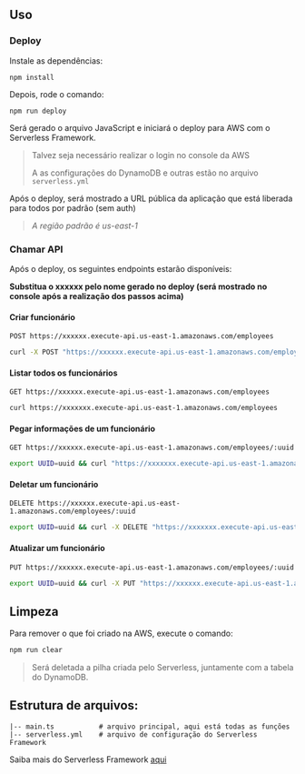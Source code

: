 ## Uso

### Deploy

Instale as dependências:

```
npm install
```

Depois, rode o comando:

```
npm run deploy
```

Será gerado o arquivo JavaScript e iniciará o deploy para AWS com o Serverless Framework.

> Talvez seja necessário realizar o login no console da AWS
> 
> A as configurações do DynamoDB e outras estão no arquivo `serverless.yml`

Após o deploy, será mostrado a URL pública da aplicação que está liberada para todos por padrão (sem auth)

> _A região padrão é us-east-1_

### Chamar API

Após o deploy, os seguintes endpoints estarão disponíveis:

__Substitua o xxxxxx pelo nome gerado no deploy (será mostrado no console após a realização dos passos acima)__

#### Criar funcionário

`POST https://xxxxxx.execute-api.us-east-1.amazonaws.com/employees`

```bash
curl -X POST "https://xxxxxx.execute-api.us-east-1.amazonaws.com/employees" -H "Content-Type: application/json" --data-raw '{"id": 1, "name": "Nome", "age": 0, "role": "admin"}'
```

#### Listar todos os funcionários

`GET https://xxxxxx.execute-api.us-east-1.amazonaws.com/employees`

```bash
curl https://xxxxxxx.execute-api.us-east-1.amazonaws.com/employees
```

#### Pegar informações de um funcionário

`GET https://xxxxxx.execute-api.us-east-1.amazonaws.com/employees/:uuid`

```bash
export UUID=uuid && curl "https://xxxxxxx.execute-api.us-east-1.amazonaws.com/employees/$UUID" && unset UUID
```

#### Deletar um funcionário

`DELETE https://xxxxxx.execute-api.us-east-1.amazonaws.com/employees/:uuid`

```bash
export UUID=uuid && curl -X DELETE "https://xxxxxxx.execute-api.us-east-1.amazonaws.com/employees/$UUID" && unset UUID
```

#### Atualizar um funcionário

`PUT https://xxxxxx.execute-api.us-east-1.amazonaws.com/employees/:uuid`

```bash
export UUID=uuid && curl -X PUT "https://xxxxxx.execute-api.us-east-1.amazonaws.com/employees/$UUID" -H 'Content-Type: application/json' --data-raw '{"id": 2, "name": "Nome2", "age": 1, "role": "admin2"}' && unset UUID
```

## Limpeza

Para remover o que foi criado na AWS, execute o comando:

```bash
npm run clear
```

> Será deletada a pilha criada pelo Serverless, juntamente com a tabela do DynamoDB.


## Estrutura de arquivos:

```
|-- main.ts           # arquivo principal, aqui está todas as funções
|-- serverless.yml    # arquivo de configuração do Serverless Framework
```

Saiba mais do Serverless Framework [aqui](https://www.serverless.com/framework/docs/getting-started)
